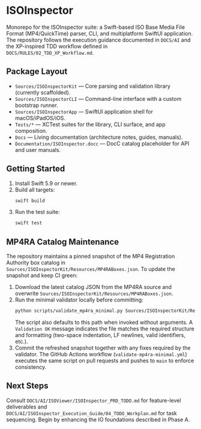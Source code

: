 # ISOInspector

Monorepo for the ISOInspector suite: a Swift-based ISO Base Media File Format (MP4/QuickTime) parser, CLI, and multiplatform SwiftUI application. The repository follows the execution guidance documented in `DOCS/AI` and the XP-inspired TDD workflow defined in `DOCS/RULES/02_TDD_XP_Workflow.md`.

## Package Layout
- `Sources/ISOInspectorKit` — Core parsing and validation library (currently scaffolded).
- `Sources/ISOInspectorCLI` — Command-line interface with a custom bootstrap runner.
- `Sources/ISOInspectorApp` — SwiftUI application shell for macOS/iPadOS/iOS.
- `Tests/*` — XCTest suites for the library, CLI surface, and app composition.
- `Docs` — Living documentation (architecture notes, guides, manuals).
- `Documentation/ISOInspector.docc` — DocC catalog placeholder for API and user manuals.

## Getting Started
1. Install Swift 5.9 or newer.
2. Build all targets:
   ```sh
   swift build
   ```
3. Run the test suite:
   ```sh
   swift test
   ```

## MP4RA Catalog Maintenance
The repository maintains a pinned snapshot of the MP4 Registration Authority box catalog in `Sources/ISOInspectorKit/Resources/MP4RABoxes.json`.
To update the snapshot and keep CI green:

1. Download the latest catalog JSON from the MP4RA source and overwrite `Sources/ISOInspectorKit/Resources/MP4RABoxes.json`.
2. Run the minimal validator locally before committing:
   ```sh
   python scripts/validate_mp4ra_minimal.py Sources/ISOInspectorKit/Resources/MP4RABoxes.json
   ```
   The script also defaults to this path when invoked without arguments.
   A `Validation OK` message indicates the file matches the required structure and formatting (two-space indentation, LF
   newlines, valid identifiers, etc.).
3. Commit the refreshed snapshot together with any fixes required by the validator. The GitHub Actions workflow
   (`validate-mp4ra-minimal.yml`) executes the same script on pull requests and pushes to `main` to enforce consistency.

## Next Steps
Consult `DOCS/AI/ISOViewer/ISOInspector_PRD_TODO.md` for feature-level deliverables and `DOCS/AI/ISOInspector_Execution_Guide/04_TODO_Workplan.md` for task sequencing. Begin by enhancing the IO foundations described in Phase A.
